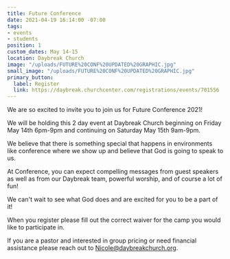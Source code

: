 ```yaml
---
title: Future Conference
date: 2021-04-19 16:14:00 -07:00
tags:
- events
- students
position: 1
custom_dates: May 14-15
location: Daybreak Church
image: "/uploads/FUTURE%20CONF%20UPDATED%20GRAPHIC.jpg"
small_image: "/uploads/FUTURE%20CONF%20UPDATED%20GRAPHIC.jpg"
primary_button:
  label: Register
  link: https://daybreak.churchcenter.com/registrations/events/701556
---
```


We are so excited to invite you to join us for Future Conference 2021!

We will be holding this 2 day event at Daybreak Church beginning on Friday May 14th 6pm-9pm and continuing on Saturday May 15th 9am-9pm.

We believe that there is something special that happens in environments like conference where we show up and believe that God is going to speak to us.

At Conference, you can expect compelling messages from guest speakers as well as from our Daybreak team, powerful worship, and of course a lot of fun!

We can't wait to see what God does and are excited for you to be a part of it!

When you register please fill out the correct waiver for the camp you would like to participate in.

If you are a pastor and interested in group pricing or need financial assistance please reach out to Nicole@daybreakchurch.org.